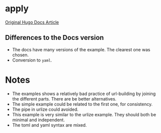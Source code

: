 # apply

[Original Hugo Docs Article](https://gohugo.io/functions/apply/)

## Differences to the Docs version

* The docs have many versions of the example. The clearest one was chosen.
* Conversion to `yaml`. 

# Notes

* The examples shows a relatively bad practice of url-building by joining the different parts. There are be better alternatives.
* The simple example could be related to the first one, for consistency. 
* The pipe in urlize could avoided.
* This example is very similar to the urlize example. They should both be minimal and independent.
* The toml and yaml syntax are mixed.